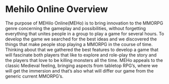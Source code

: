 # Mehilo Online Overview

  The purpose of MEHilo Online(MEHo) is to bring innovation to the MMORPG genre concerning the gameplay and possibilities, without forgetting everything that unites people in a group to play a game for several hours.  To develop the game we searched for the best ideas and we discovered the things that make people stop playing a MMORPG in the course of time. Thinking about that we gathered the best features to develop a game that will fascinate both players that like to explore and role-play the story and the players that love to be killing monsters all the time.
  MEHo appeals to the classic Medieval feeling, bringing aspects from tabletop RPG’s, where we will get the immersion and that’s also what will differ our game from the generic current MMORPG’s. 
